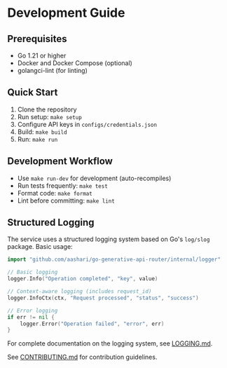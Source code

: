# Development Guide

## Prerequisites
- Go 1.21 or higher
- Docker and Docker Compose (optional)
- golangci-lint (for linting)

## Quick Start
1. Clone the repository
2. Run setup: `make setup`
3. Configure API keys in `configs/credentials.json`
4. Build: `make build`
5. Run: `make run`

## Development Workflow
- Use `make run-dev` for development (auto-recompiles)
- Run tests frequently: `make test`
- Format code: `make format`
- Lint before committing: `make lint`

## Structured Logging

The service uses a structured logging system based on Go's `log/slog` package. Basic usage:

```go
import "github.com/aashari/go-generative-api-router/internal/logger"

// Basic logging
logger.Info("Operation completed", "key", value)

// Context-aware logging (includes request_id)
logger.InfoCtx(ctx, "Request processed", "status", "success")

// Error logging
if err != nil {
    logger.Error("Operation failed", "error", err)
}
```

For complete documentation on the logging system, see [LOGGING.md](./LOGGING.md).

See [CONTRIBUTING.md](./CONTRIBUTING.md) for contribution guidelines. 